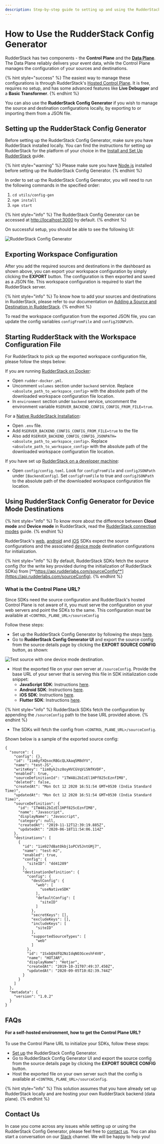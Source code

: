 ```yaml
---
description: Step-by-step guide to setting up and using the RudderStack Config Generator
---
```


# How to Use the RudderStack Config Generator

RudderStack has two components - the **Control Plane** and the [**Data Plane**](https://docs.rudderstack.com/get-started/rudderstack-architecture). The Data Plane reliably delivers your event data, while the Control Plane manages the configuration of your sources and destinations.

{% hint style="success" %}
The easiest way to manage these configurations is through RudderStack's [Hosted Control Plane](https://app.rudderstack.com/). It is free, requires no setup, and has some advanced features like **Live Debugger** and a **Basic Transformer**.
{% endhint %}

You can also use the **RudderStack Config Generator** if you wish to manage the source and destination configurations locally, by exporting to or importing them from a JSON file.

## Setting up the RudderStack Config Generator

Before setting up the RudderStack Config Generator, make sure you have RudderStack installed locally. You can find the instructions for setting up RudderStack for the platform of your choice in the [Install and Set Up RudderStack](https://docs.rudderstack.com/get-started/installing-and-setting-up-rudderstack) guide.

{% hint style="warning" %}
Please make sure you have [Node.js](https://nodejs.org/en/download/) installed before setting up the RudderStack Config Generator.
{% endhint %}

In order to set up the RudderStack Config Generator, you will need to run the following commands in the specified order:

1. `cd utils/config-gen`
2. `npm install`
3. `npm start`

{% hint style="info" %}
 The RudderStack Config Generator can be accessed at [http://localhost:3000](https://github.com/ameypv-rudder/rudder-server/wiki/RudderStack-Config-Generator) by default.
{% endhint %}

On successful setup, you should be able to see the following UI:

![RudderStack Config Generator](../.gitbook/assets/image%20%2822%29.png)

## Exporting Workspace Configuration

After you add the required sources and destinations in the dashboard as shown above, you can export your workspace configuration by simply clicking the **EXPORT** button. The configuration is then exported and saved as a JSON file. This workspace configuration is required to start the RudderStack server.

{% hint style="info" %}
To know how to add your sources and destinations in RudderStack, please refer to our documentation on [Adding a Source and Destination in RudderStack](https://docs.rudderstack.com/how-to-guides/adding-source-and-destination-rudderstack).
{% endhint %}

 To read the workspace configuration from the exported JSON file, you can update the config variables `configFromFile` and `configJSONPath`.

## Starting RudderStack with the Workspace Configuration File

For RudderStack to pick up the exported workspace configuration file, please follow the steps below:

If you are running [RudderStack on Docker](https://docs.rudderstack.com/get-started/installing-and-setting-up-rudderstack/docker):

* Open `rudder-docker.yml`.
* Uncomment `volumes` section under `backend` service. Replace `<absolute_path_to_workspace_config>` with the absolute path of the downloaded workspace configuration file location.
* In `environment` section under `backend` service, uncomment the environment variable `RSERVER_BACKEND_CONFIG_CONFIG_FROM_FILE=true`.

For a [Native RudderStack Installation](https://docs.rudderstack.com/get-started/installing-and-setting-up-rudderstack/native-installation):

* Open `.env` file.
* Add `RSERVER_BACKEND_CONFIG_CONFIG_FROM_FILE=true` to the file
* Also add `RSERVER_BACKEND_CONFIG_CONFIG_JSONPATH=<absolute_path_to_workspace_config>`. Replace `<absolute_path_to_workspace_config>` with the absolute path of the downloaded workspace configuration file location.

If you have set up [RudderStack on a developer machine](https://docs.rudderstack.com/get-started/installing-and-setting-up-rudderstack/developer-machine-setup):

* Open `config/config.toml`. Look for `configFromFile` and `configJSONPath` under `[BackendConfig]`. Set `configFromFile` to true and `configJSONPath` to the absolute path of the downloaded workspace configuration file location.

## Using RudderStack Config Generator for Device Mode Destinations

{% hint style="info" %}
To know more about the difference between **Cloud mode** and **Device mode** in RudderStack, read the [RudderStack connection modes](https://docs.rudderstack.com/get-started/rudderstack-connection-modes) guide.
{% endhint %}

RudderStack's [web](https://app.gitbook.com/@rudderlabs/s/rudderlabs-1/~/drafts/-MJRY7Fz5shtM06WXlym/rudderstack-sdk-integration-guides/rudderstack-javascript-sdk), [android](https://app.gitbook.com/@rudderlabs/s/rudderlabs-1/~/drafts/-MJRY7Fz5shtM06WXlym/rudderstack-sdk-integration-guides/rudderstack-android-sdk) and [iOS](https://docs.rudderstack.com/rudderstack-sdk-integration-guides/rudderstack-ios-sdk)  SDKs expect the source configurations and the associated [device mode](https://docs.rudderstack.com/get-started/rudderstack-connection-modes) destination configurations for initialization. 

{% hint style="info" %}
By default, RudderStack SDKs fetch the source config \(for the write key provided during the initialization of RudderStack SDKs\) from [**https://api.rudderlabs.com/sourceConfig**](https://api.rudderlabs.com/sourceConfig). 
{% endhint %}

### What is the Control Plane URL?

Since SDKs need the source configuration and RudderStack's hosted Control Plane is not aware of it, you must serve the configuration on your web servers and point the SDKs to the same. This configuration must be available at `<CONTROL_PLANE_URL>/sourceConfig`

Follow these steps:

* Set up the RudderStack Config Generator by following the steps [here](https://docs.rudderstack.com/how-to-guides/rudderstack-config-generator#setting-up-the-rudderstack-config-generator).
* Go to **RudderStack Config Generator UI** and export the source config from the source details page by clicking the **EXPORT SOURCE CONFIG** button, as shown:

![Test source with one device mode destination.](../.gitbook/assets/screenshot-2020-10-12-at-4.51.52-pm.png)

* Host the exported file on your own server at `/sourceConfig`. Provide the base URL of your server that is serving this file in SDK initialization code snippet: 
  * **JavaScript SDK**: Instructions [here](https://github.com/rudderlabs/rudder-sdk-js#self-hosted-config-plane). 
  * **Android SDK**: Instructions [here](https://docs.rudderstack.com/rudderstack-sdk-integration-guides/rudderstack-android-sdk#configuring-your-rudderstack-client). 
  * **iOS SDK**: Instructions [here](https://docs.rudderstack.com/rudderstack-sdk-integration-guides/rudderstack-ios-sdk#configuring-the-rudderstack-client).
  * **Flutter SDK**: Instructions [here](https://docs.rudderstack.com/rudderstack-sdk-integration-guides/rudderstack-flutter-sdk#configuring-the-rudderstack-client).

{% hint style="info" %}
RudderStack SDKs fetch the configuration by appending the `/sourceConfig` path to the base URL provided above.
{% endhint %}

* The SDKs will fetch the config from `<CONTROL_PLANE_URL>/sourceConfig`. 

Shown below is a sample of the exported source config:

```text
{
  "source": {
    "config": {},
    "id": "1im8yfXQsocRBGcQLXAaq5M8dYV",
    "name": "test-JS",
    "writeKey": "1im8yk2sz8oyHVCGVqViSNfKVDF",
    "enabled": true,
    "sourceDefinitionId": "1TW48i2bIzEl1HPf825cEznfIM8",
    "deleted": false,
    "createdAt": "Mon Oct 12 2020 16:51:54 GMT+0530 (India Standard Time)",
    "updatedAt": "Mon Oct 12 2020 16:51:54 GMT+0530 (India Standard Time)",
    "sourceDefinition": {
      "id": "1TW48i2bIzEl1HPf825cEznfIM8",
      "name": "Javascript",
      "displayName": "Javascript",
      "category": null,
      "createdAt": "2019-11-12T12:39:19.885Z",
      "updatedAt": "2020-06-18T11:54:06.114Z"
    },
    "destinations": [
      {
        "id": "1im927dBatOkbj1oPCV5JntGMj7",
        "name": "test-HJ",
        "enabled": true,
        "config": {
          "siteID": "dd41289"
        },
        "destinationDefinition": {
          "config": {
            "destConfig": {
              "web": [
                "useNativeSDK"
              ],
              "defaultConfig": [
                "siteID"
              ]
            },
            "secretKeys": [],
            "excludeKeys": [],
            "includeKeys": [
              "siteID"
            ],
            "supportedSourceTypes": [
              "web"
            ]
          },
          "id": "1SxbQXdfQ2NzIdqNO3GceshF4V0",
          "name": "HOTJAR",
          "displayName": "Hotjar",
          "createdAt": "2019-10-31T07:49:37.450Z",
          "updatedAt": "2020-09-05T10:02:39.744Z"
        }
      }
    ]
  },
  "metadata": {
    "version": "1.0.2"
  }
}
```

## FAQs

#### For a self-hosted environment, how to get the Control Plane URL?

To use the Control Plane URL to initialize your SDKs, follow these steps:

* [Set up](https://docs.rudderstack.com/how-to-guides/rudderstack-config-generator#setting-up-the-rudderstack-config-generator) the RudderStack Config Generator.
* Go to RudderStack Config Generator UI and export the source config from the source details page by clicking the **EXPORT SOURCE CONFIG** button.
* Host the exported file on your own server such that the config is available at  `<CONTROL_PLANE_URL>/sourceConfig`. 

{% hint style="info" %}
This solution assumes that you have already set up RudderStack locally and are hosting your own RudderStack backend \(data plane\).
{% endhint %}

## Contact Us

In case you come across any issues while setting up or using the RudderStack Config Generator, please feel free to [contact us](mailto:%20docs@rudderstack.com). You can also start a conversation on our [Slack](https://resources.rudderstack.com/join-rudderstack-slack) channel. We will be happy to help you!



